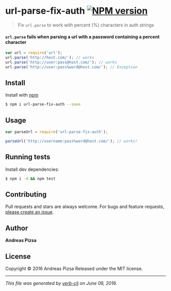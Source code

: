 # url-parse-fix-auth [![NPM version](https://badge.fury.io/js/url-parse-fix-auth.svg)](http://badge.fury.io/js/url-parse-fix-auth)

> Fix `url.parse` to work with percent (%) characters in auth strings

#### `url.parse` fails when parsing a url with a password containing a percent character

```js
var url = require('url');
url.parse('http://host.com/'); // works
url.parse('http://user:pass@host.com/'); // works
url.parse('http://user:pass%word@host.com/'); // Exception
```

## Install

Install with [npm](https://www.npmjs.com/)

```sh
$ npm i url-parse-fix-auth --save
```

## Usage

```js
var parseUrl = require('url-parse-fix-auth');

parseUrl('http://username:pass%word@host.com/'); // works!
```

## Running tests

Install dev dependencies:

```sh
$ npm i -d && npm test
```

## Contributing

Pull requests and stars are always welcome. For bugs and feature requests, [please create an issue](https://github.com/AndreasPizsa/url-parse-fix-auth/issues/new).

## Author

**Andreas Pizsa**

<!-- `github`, `github.username`, and `username` variables are undefined -->
<!-- `twitter`, `twitter.username`, and `username` variables are undefined -->

## License

Copyright © 2016 Andreas Pizsa
Released under the MIT license.

***

_This file was generated by [verb-cli](https://github.com/assemble/verb-cli) on June 06, 2016._